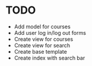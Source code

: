# TODO

- Add model for courses
- Add user log in/log out forms
- Create view for courses
- Create view for search
- Create base template
- Create index with search bar

